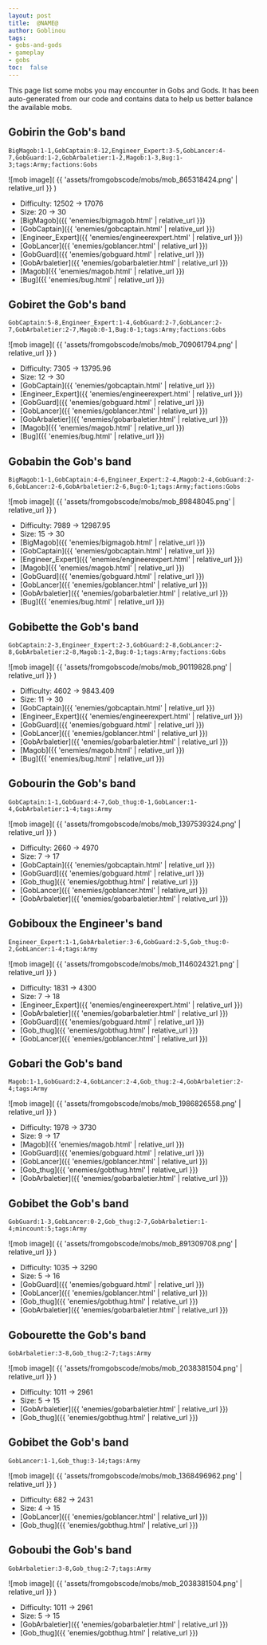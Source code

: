 ```yaml
---
layout: post
title:  @NAME@
author: Goblinou
tags:
- gobs-and-gods
- gameplay
- gobs
toc:  false
---
```



This page list some mobs you may encounter in Gobs and Gods. It has been auto-generated from our code and contains data to help us better balance the available mobs. 

## Gobirin the Gob's band
```
BigMagob:1-1,GobCaptain:8-12,Engineer_Expert:3-5,GobLancer:4-7,GobGuard:1-2,GobArbaletier:1-2,Magob:1-3,Bug:1-3;tags:Army;factions:Gobs
```
![mob image]( {{ 'assets/fromgobscode/mobs/mob_865318424.png' | relative_url }} )
- Difficulty: 12502 -> 17076
- Size: 20 -> 30
- [BigMagob]({{ 'enemies/bigmagob.html' | relative_url }})
- [GobCaptain]({{ 'enemies/gobcaptain.html' | relative_url }})
- [Engineer_Expert]({{ 'enemies/engineerexpert.html' | relative_url }})
- [GobLancer]({{ 'enemies/goblancer.html' | relative_url }})
- [GobGuard]({{ 'enemies/gobguard.html' | relative_url }})
- [GobArbaletier]({{ 'enemies/gobarbaletier.html' | relative_url }})
- [Magob]({{ 'enemies/magob.html' | relative_url }})
- [Bug]({{ 'enemies/bug.html' | relative_url }})


## Gobiret the Gob's band
```
GobCaptain:5-8,Engineer_Expert:1-4,GobGuard:2-7,GobLancer:2-7,GobArbaletier:2-7,Magob:0-1,Bug:0-1;tags:Army;factions:Gobs
```
![mob image]( {{ 'assets/fromgobscode/mobs/mob_709061794.png' | relative_url }} )
- Difficulty: 7305 -> 13795.96
- Size: 12 -> 30
- [GobCaptain]({{ 'enemies/gobcaptain.html' | relative_url }})
- [Engineer_Expert]({{ 'enemies/engineerexpert.html' | relative_url }})
- [GobGuard]({{ 'enemies/gobguard.html' | relative_url }})
- [GobLancer]({{ 'enemies/goblancer.html' | relative_url }})
- [GobArbaletier]({{ 'enemies/gobarbaletier.html' | relative_url }})
- [Magob]({{ 'enemies/magob.html' | relative_url }})
- [Bug]({{ 'enemies/bug.html' | relative_url }})


## Gobabin the Gob's band
```
BigMagob:1-1,GobCaptain:4-6,Engineer_Expert:2-4,Magob:2-4,GobGuard:2-6,GobLancer:2-6,GobArbaletier:2-6,Bug:0-1;tags:Army;factions:Gobs
```
![mob image]( {{ 'assets/fromgobscode/mobs/mob_89848045.png' | relative_url }} )
- Difficulty: 7989 -> 12987.95
- Size: 15 -> 30
- [BigMagob]({{ 'enemies/bigmagob.html' | relative_url }})
- [GobCaptain]({{ 'enemies/gobcaptain.html' | relative_url }})
- [Engineer_Expert]({{ 'enemies/engineerexpert.html' | relative_url }})
- [Magob]({{ 'enemies/magob.html' | relative_url }})
- [GobGuard]({{ 'enemies/gobguard.html' | relative_url }})
- [GobLancer]({{ 'enemies/goblancer.html' | relative_url }})
- [GobArbaletier]({{ 'enemies/gobarbaletier.html' | relative_url }})
- [Bug]({{ 'enemies/bug.html' | relative_url }})


## Gobibette the Gob's band
```
GobCaptain:2-3,Engineer_Expert:2-3,GobGuard:2-8,GobLancer:2-8,GobArbaletier:2-8,Magob:1-2,Bug:0-1;tags:Army;factions:Gobs
```
![mob image]( {{ 'assets/fromgobscode/mobs/mob_90119828.png' | relative_url }} )
- Difficulty: 4602 -> 9843.409
- Size: 11 -> 30
- [GobCaptain]({{ 'enemies/gobcaptain.html' | relative_url }})
- [Engineer_Expert]({{ 'enemies/engineerexpert.html' | relative_url }})
- [GobGuard]({{ 'enemies/gobguard.html' | relative_url }})
- [GobLancer]({{ 'enemies/goblancer.html' | relative_url }})
- [GobArbaletier]({{ 'enemies/gobarbaletier.html' | relative_url }})
- [Magob]({{ 'enemies/magob.html' | relative_url }})
- [Bug]({{ 'enemies/bug.html' | relative_url }})


## Gobourin the Gob's band
```
GobCaptain:1-1,GobGuard:4-7,Gob_thug:0-1,GobLancer:1-4,GobArbaletier:1-4;tags:Army
```
![mob image]( {{ 'assets/fromgobscode/mobs/mob_1397539324.png' | relative_url }} )
- Difficulty: 2660 -> 4970
- Size: 7 -> 17
- [GobCaptain]({{ 'enemies/gobcaptain.html' | relative_url }})
- [GobGuard]({{ 'enemies/gobguard.html' | relative_url }})
- [Gob_thug]({{ 'enemies/gobthug.html' | relative_url }})
- [GobLancer]({{ 'enemies/goblancer.html' | relative_url }})
- [GobArbaletier]({{ 'enemies/gobarbaletier.html' | relative_url }})


## Gobiboux the Engineer's band
```
Engineer_Expert:1-1,GobArbaletier:3-6,GobGuard:2-5,Gob_thug:0-2,GobLancer:1-4;tags:Army
```
![mob image]( {{ 'assets/fromgobscode/mobs/mob_1146024321.png' | relative_url }} )
- Difficulty: 1831 -> 4300
- Size: 7 -> 18
- [Engineer_Expert]({{ 'enemies/engineerexpert.html' | relative_url }})
- [GobArbaletier]({{ 'enemies/gobarbaletier.html' | relative_url }})
- [GobGuard]({{ 'enemies/gobguard.html' | relative_url }})
- [Gob_thug]({{ 'enemies/gobthug.html' | relative_url }})
- [GobLancer]({{ 'enemies/goblancer.html' | relative_url }})


## Gobari the Gob's band
```
Magob:1-1,GobGuard:2-4,GobLancer:2-4,Gob_thug:2-4,GobArbaletier:2-4;tags:Army
```
![mob image]( {{ 'assets/fromgobscode/mobs/mob_1986826558.png' | relative_url }} )
- Difficulty: 1978 -> 3730
- Size: 9 -> 17
- [Magob]({{ 'enemies/magob.html' | relative_url }})
- [GobGuard]({{ 'enemies/gobguard.html' | relative_url }})
- [GobLancer]({{ 'enemies/goblancer.html' | relative_url }})
- [Gob_thug]({{ 'enemies/gobthug.html' | relative_url }})
- [GobArbaletier]({{ 'enemies/gobarbaletier.html' | relative_url }})


## Gobibet the Gob's band
```
GobGuard:1-3,GobLancer:0-2,Gob_thug:2-7,GobArbaletier:1-4;mincount:5;tags:Army
```
![mob image]( {{ 'assets/fromgobscode/mobs/mob_891309708.png' | relative_url }} )
- Difficulty: 1035 -> 3290
- Size: 5 -> 16
- [GobGuard]({{ 'enemies/gobguard.html' | relative_url }})
- [GobLancer]({{ 'enemies/goblancer.html' | relative_url }})
- [Gob_thug]({{ 'enemies/gobthug.html' | relative_url }})
- [GobArbaletier]({{ 'enemies/gobarbaletier.html' | relative_url }})


## Gobourette the Gob's band
```
GobArbaletier:3-8,Gob_thug:2-7;tags:Army
```
![mob image]( {{ 'assets/fromgobscode/mobs/mob_2038381504.png' | relative_url }} )
- Difficulty: 1011 -> 2961
- Size: 5 -> 15
- [GobArbaletier]({{ 'enemies/gobarbaletier.html' | relative_url }})
- [Gob_thug]({{ 'enemies/gobthug.html' | relative_url }})


## Gobibet the Gob's band
```
GobLancer:1-1,Gob_thug:3-14;tags:Army
```
![mob image]( {{ 'assets/fromgobscode/mobs/mob_1368496962.png' | relative_url }} )
- Difficulty: 682 -> 2431
- Size: 4 -> 15
- [GobLancer]({{ 'enemies/goblancer.html' | relative_url }})
- [Gob_thug]({{ 'enemies/gobthug.html' | relative_url }})


## Goboubi the Gob's band
```
GobArbaletier:3-8,Gob_thug:2-7;tags:Army
```
![mob image]( {{ 'assets/fromgobscode/mobs/mob_2038381504.png' | relative_url }} )
- Difficulty: 1011 -> 2961
- Size: 5 -> 15
- [GobArbaletier]({{ 'enemies/gobarbaletier.html' | relative_url }})
- [Gob_thug]({{ 'enemies/gobthug.html' | relative_url }})

